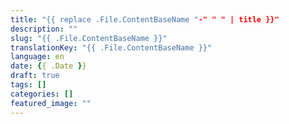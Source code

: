 ```yaml
---
title: "{{ replace .File.ContentBaseName "-" " " | title }}"
description: ""
slug: "{{ .File.ContentBaseName }}"
translationKey: "{{ .File.ContentBaseName }}"
language: en
date: {{ .Date }}
draft: true 
tags: []
categories: []
featured_image: ""
---
```

